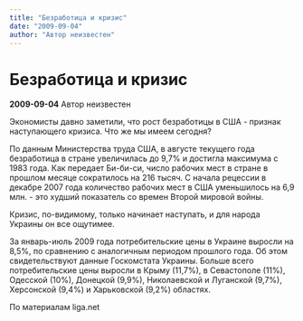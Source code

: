 ```yaml
---
title: "Безработица и кризис"
date: "2009-09-04"
author: "Автор неизвестен"
---
```


# Безработица и кризис

**2009-09-04** Автор неизвестен

Экономисты давно заметили, что рост безработицы в США - признак наступающего кризиса. Что же мы имеем сегодня?

По данным Министерства труда США, в августе текущего года безработица в стране увеличилась до 9,7% и достигла максимума с 1983 года. Как передает Би-би-си, число рабочих мест в стране в прошлом месяце сократилось на 216 тысяч. С начала рецессии в декабре 2007 года количество рабочих мест в США уменьшилось на 6,9 млн. - это худший показатель со времен Второй мировой войны.

Кризис, по-видимому, только начинает наступать, и для народа Украины он все ощутимее.

За январь-июль 2009 года потребительские цены в Украине выросли на 8,5%, по сравнению с аналогичным периодом прошлого года. Об этом свидетельствуют данные Госкомстата Украины. Больше всего потребительские цены выросли в Крыму (11,7%), в Севастополе (11%), Одесской (10%), Донецкой (9,9%), Николаевской и Луганской (9,7%), Херсонской (9,4%) и Харьковской (9,2%) областях.

По материалам liga.net